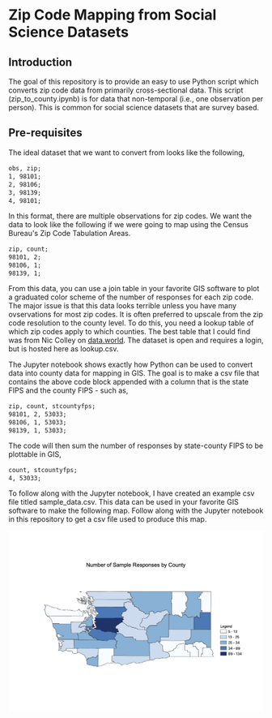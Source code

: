 # Zip Code Mapping from Social Science Datasets

## Introduction

The goal of this repository is to provide an easy to use Python script which converts zip code data from primarily cross-sectional data. This script (zip_to_county.ipynb) is for data that non-temporal (i.e., one observation per person). This is common for social science datasets that are survey based. 

## Pre-requisites

The ideal dataset that we want to convert from looks like the following,

```
obs, zip;
1, 98101;
2, 98106;
3, 98139;
4, 98101;
```

In this format, there are multiple observations for zip codes. We want the data to look like the following if we were going to map using the Census Bureau's Zip Code Tabulation Areas.
```
zip, count;
98101, 2;
98106, 1;
98139, 1;
```
From this data, you can use a join table in your favorite GIS software to plot a graduated color scheme of the number of responses for each zip code. The major issue is that this data looks terrible unless you have many ovservations for most zip codes. It is often preferred to upscale from the zip code resolution to the county level. To do this, you need a lookup table of which zip codes apply to which counties. The best table that I could find was from Nic Colley on [data.world](https://data.world/niccolley/us-zipcode-to-county-state). The dataset is open and requires a login, but is hosted here as lookup.csv.

The Jupyter notebook shows exactly how Python can be used to convert data into county data for mapping in GIS. The goal is to make a csv file that contains the above code block appended with a column that is the state FIPS and the county FIPS - such as,

```
zip, count, stcountyfps;
98101, 2, 53033;
98106, 1, 53033;
98139, 1, 53033;
```
The code will then sum the number of responses by state-county FIPS to be plottable in GIS,
```
count, stcountyfps;
4, 53033;
```
To follow along with the Jupyter notebook, I have created an example csv file titled sample_data.csv. This data can be used in your favorite GIS software to make the following map. Follow along with the Jupyter notebook in this repository to get a csv file used to produce this map.

![Sample Map](https://github.com/JesseKaczmarski/zip_mapping/blob/main/sample_map.png?raw=true)

